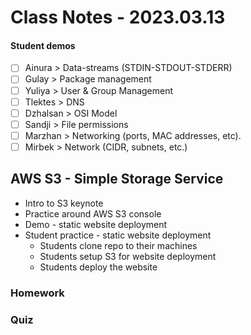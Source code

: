 # Class Notes - 2023.03.13

#### Student demos 
- [ ] Ainura > Data-streams (STDIN-STDOUT-STDERR)
- [ ] Gulay > Package management
- [ ] Yuliya > User & Group Management
- [ ] Tlektes > DNS
- [ ] Dzhalsan > OSI Model
- [ ] Sandji > File permissions
- [ ] Marzhan > Networking (ports, MAC addresses, etc).
- [ ] Mirbek > Network (CIDR, subnets, etc.)

## AWS S3 - Simple Storage Service
 - Intro to S3 keynote
 - Practice around AWS S3 console
 - Demo - static website deployment
 - Student practice - static website deployment
   - Students clone repo to their machines
   - Students setup S3 for website deployment 
   - Students deploy the website  

### Homework

### Quiz

<!-- AWS VPC - Virtual Private Cloud

AWS VPC is a networking service provided by Amazon Web Services (AWS). It enables us to create a private virtual network in the AWS cloud, allowing us to launch AWS resources like EC2 instances, RDS databases, and more within a virtual network that we define.

##### VPC Features
- Utilizes high availability of AWS Regions and Availability Zones
- Subnet: Used to divide VPCs, and allows it to span multiple AZs
- Route Table: Controls traffic going out of subnets
- Internet Gateway: Allows internet access from VPC
- NAT Gateway: Allows private subnet resources to access the internet
- Network Access Control Lists (NACL): Stateless control access to subnets
- Security Group: Routes traffic to instance and functions as built-in firewall -->
